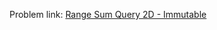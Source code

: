 Problem link: [Range Sum Query 2D - Immutable](https://leetcode.com/problems/range-sum-query-2d-immutable/description/)
